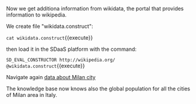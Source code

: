 Now we get additiona information from wikidata, the portal that provides information to wikipedia.


We create  file "wikidata.construct":

`cat wikidata.construct`{{execute}}

then load it in the SDaaS platform with the command:

`SD_EVAL_CONSTRUCTOR http://wikipedia.org/ @wikidata.construct`{{execute}}

Navigate again [data about Milan city](https://[[HOST_SUBDOMAIN]]-8889-[[KATACODA_HOST]].environments.katacoda.com/sdaas/#explore:kb:http://data.mycompany.com/resource/city_015146)

The knowledge base now knows also the global population for all the cities of Milan area in Italy.
